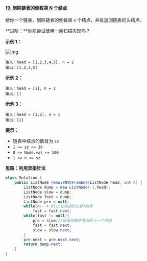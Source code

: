 #### [19. 删除链表的倒数第 N 个结点](https://leetcode-cn.com/problems/remove-nth-node-from-end-of-list/)



给你一个链表，删除链表的倒数第 `n` 个结点，并且返回链表的头结点。

**进阶：**你能尝试使用一趟扫描实现吗？

 

**示例 1：**

![img](https://assets.leetcode.com/uploads/2020/10/03/remove_ex1.jpg)

```
输入：head = [1,2,3,4,5], n = 2
输出：[1,2,3,5]
```

**示例 2：**

```
输入：head = [1], n = 1
输出：[]
```

**示例 3：**

```
输入：head = [1,2], n = 1
输出：[1]
```

 

**提示：**

- 链表中结点的数目为 `sz`
- `1 <= sz <= 30`
- `0 <= Node.val <= 100`
- `1 <= n <= sz`



**思路：利用双指针法**

```java
class Solution {
    public ListNode removeNthFromEnd(ListNode head, int n) {
        ListNode dump = new ListNode(-1,head);
        ListNode slow = dump;
        ListNode fast = dump;
        ListNode pre = null;
        while(n-- > 0)//让快指针先移动n步
            fast = fast.next;
        while(fast != null){
            pre = slow;//保留待删除节点的上一个节点
            fast = fast.next;
            slow = slow.next;
        }
        pre.next = pre.next.next;
        return dump.next;
    }
}
```

